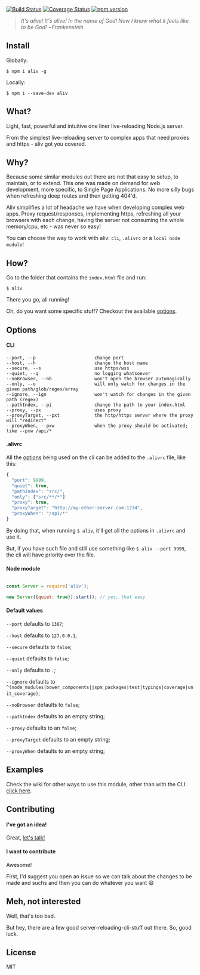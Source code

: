 [![Build Status](https://travis-ci.org/ericmdantas/aliv.svg?branch=master)](https://travis-ci.org/ericmdantas/aliv)
[![Coverage Status](https://coveralls.io/repos/github/ericmdantas/aliv/badge.svg?branch=master)](https://coveralls.io/github/ericmdantas/aliv?branch=master)
[![npm version](https://badge.fury.io/js/aliv.svg)](https://badge.fury.io/js/aliv)

> *It's alive! It's alive! In the name of God! Now I know what it feels like to be God! ~Frankenstein*

## Install

Globally:

```shell
$ npm i aliv -g
```


Locally:

```shell
$ npm i --save-dev aliv
```


## What?

Light, fast, powerful and intuitive one liner live-reloading Node.js server.

From the simplest live-reloading server to complex apps that need proxies and https - aliv got you covered.

## Why?

Because some similar modules out there are not that easy to setup, to maintain, or to extend. This one was made on demand for web development, more specific, to Single Page Applications. No more silly bugs when refreshing deep routes and then getting 404'd.

Aliv simplifies a lot of headache we have when developing complex web apps. Proxy request/responses, implementing https, refreshing all your browsers with each change, having the server not consuming the whole memory/cpu, etc - was never so easy!

You can choose the way to work with aliv: `cli`, `.alivrc` or a `local node module`!


## How?

Go to the folder that contains the `index.html` file and run:

```shell
$ aliv
```

There you go, all running!

Oh, do you want some specific stuff? Checkout the available <a href="#options">options</a>.


## Options

#### CLI


```
--port, --p                      change port
--host, --h                      change the host name
--secure, --s                    use https/wss
--quiet, --q                     no logging whatsoever
--noBrowser, --nb                won't open the browser automagically
--only, --o                      will only watch for changes in the given path/glob/regex/array
--ignore, --ign                  won't watch for changes in the given path (regex)
--pathIndex, --pi                change the path to your index.html
--proxy, --px                    uses proxy
--proxyTarget, --pxt             the http/https server where the proxy will "redirect"
--proxyWhen, --pxw               when the proxy should be activated; like --pxw /api/*
```


#### .alivrc

All the <a href="#options">options</a> being used on the cli can be added to the `.alivrc` file, like this:

```js
{
  "port": 9999,
  "quiet": true,
  "pathIndex": "src/",
  "only": ["src/**/*"]
  "proxy": true,
  "proxyTarget": "http://my-other-server.com:1234",
  "proxyWhen": "/api/*"
}
```

By doing that, when running `$ aliv`, it'll get all the options in `.alivrc` and use it.

But, if you have such file and still use something like `$ aliv --port 9999`, the cli will have priority over the file.


#### Node module

```js

const Server = require('aliv');

new Server({quiet: true}).start(); // yes, that easy

```

#### Default values

`--port` defaults to `1307`;

`--host` defaults to `127.0.0.1`;

`--secure` defaults to `false`;

`--quiet` defaults to `false`;

`--only` defaults to `.`;

`--ignore` defaults to `^(node_modules|bower_components|jspm_packages|test|typings|coverage|unit_coverage)`;

`--noBrowser` defaults to `false`;

`--pathIndex` defaults to an empty string;

`--proxy` defaults to an `false`;

`--proxyTarget` defaults to an empty string;

`--proxyWhen` defaults to an empty string;

## Examples

Check the wiki for other ways to use this module, other than with the CLI: [click here](https://github.com/ericmdantas/aliv/wiki/Examples).

## Contributing

#### I've got an idea!

Great, [let's talk!](https://github.com/ericmdantas/aliv/issues/new)

#### I want to contribute

Awesome!

First, I'd suggest you open an issue so we can talk about the changes to be made and suchs and then you can do whatever you want :smile:

## Meh, not interested

Well, that's too bad.

But hey, there are a few good server-reloading-cli-stuff out there. So, good luck.

## License

MIT

